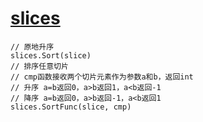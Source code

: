 # [slices](https://pkg.go.dev/slices)

```golang
// 原地升序
slices.Sort(slice)
// 排序任意切片
// cmp函数接收两个切片元素作为参数a和b，返回int
// 升序 a=b返回0，a>b返回1，a<b返回-1
// 降序 a=b返回0，a>b返回-1，a<b返回1
slices.SortFunc(slice, cmp)
```
